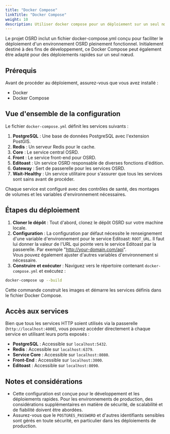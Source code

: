 ```yaml
---
title: "Docker Compose"
linkTitle: "Docker Compose"
weight: 10
description: Utiliser docker compose pour un déploiement sur un seul nœud
---
```


Le projet OSRD inclut un fichier docker-compose.yml conçu pour faciliter le déploiement d'un environnement OSRD pleinement fonctionnel. Initialement destiné à des fins de développement, ce Docker Compose peut également être adapté pour des déploiements rapides sur un seul nœud.

## Prérequis

Avant de procéder au déploiement, assurez-vous que vous avez installé :

- Docker
- Docker Compose

## Vue d'ensemble de la configuration

Le fichier `docker-compose.yml` définit les services suivants :

1. **PostgreSQL** : Une base de données PostgreSQL avec l'extension PostGIS.
2. **Redis** : Un serveur Redis pour le cache.
3. **Core** : Le service central OSRD.
4. **Front** : Le service front-end pour OSRD.
5. **Editoast** : Un service OSRD responsable de diverses fonctions d'édition.
6. **Gateway** : Sert de passerelle pour les services OSRD.
7. **Wait-Healthy** : Un service utilitaire pour s'assurer que tous les services sont sains avant de procéder.

Chaque service est configuré avec des contrôles de santé, des montages de volumes et les variables d'environnement nécessaires.

## Étapes du déploiement

1. **Cloner le dépôt** : Tout d'abord, clonez le dépôt OSRD sur votre machine locale.
2. **Configuration** : La configuration par défaut nécessite le renseignement d'une variable d'environnement pour le service Editoast: `ROOT_URL`. 
Il faut lui donner la valeur de l'URL qui pointe vers le service Editoast par la passerelle. Par exemple "http://your-domain.com/api".  
Vous pouvez également ajuster d'autres variables d'environnement si nécessaire.
3. **Construire et exécuter** : Naviguez vers le répertoire contenant `docker-compose.yml` et exécutez :

```bash
docker-compose up --build
```

Cette commande construit les images et démarre les services définis dans le fichier Docker Compose.

## Accès aux services

Bien que tous les services HTTP soient utilisés via la passerelle (`http://localhost:4000`), vous pouvez accéder directement à chaque service en utilisant leurs ports exposés :

- **PostgreSQL** : Accessible sur `localhost:5432`.
- **Redis** : Accessible sur `localhost:6379`.
- **Service Core** : Accessible sur `localhost:8080`.
- **Front-End** : Accessible sur `localhost:3000`.
- **Editoast** : Accessible sur `localhost:8090`.

## Notes et considérations

- Cette configuration est conçue pour le développement et les déploiements rapides. Pour les environnements de production, des considérations supplémentaires en matière de sécurité, de scalabilité et de fiabilité doivent être abordées.
- Assurez-vous que le `POSTGRES_PASSWORD` et d'autres identifiants sensibles sont gérés en toute sécurité, en particulier dans les déploiements de production.

